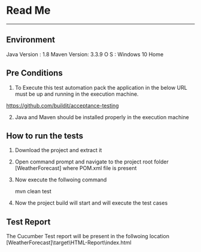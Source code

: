# Read Me
-------------------------------------------------------

Environment
-----------------------
Java Version : 1.8
Maven Version: 3.3.9
O S          : Windows 10 Home



Pre Conditions
-----------------------

1. To Execute this test automation pack the application in the below URL must be up and running in the execution machine.

https://github.com/buildit/acceptance-testing

2. Java and Maven should be installed properly in the execution machine

How to run the tests
-----------------------

1. Download the project and extract it
2. Open command prompt and navigate to the project root folder [WeatherForecast] where POM.xml file is present
3. Now execute the follwoing command

	mvn clean test
4. Now the project build will start and will execute the test cases


Test Report
-----------------------
The Cucumber Test report will be present in the follwoing location
	[WeatherForecast]\target\HTML-Report\index.html
